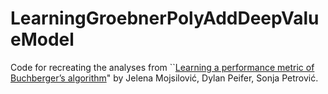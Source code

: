 # LearningGroebnerPolyAddDeepValueModel
Code for recreating the analyses from ``[Learning a performance metric of Buchberger’s algorithm](https://arxiv.org/abs/2106.03676)" by Jelena Mojsilović, Dylan Peifer, Sonja Petrović. 

